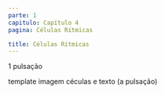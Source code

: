 ```yaml
---
parte: 1
capitulo: Capítulo 4
pagina: Células Rítmicas

title: Células Rítmicas
---
```


1 pulsação

template imagem céculas e texto (a pulsação)
